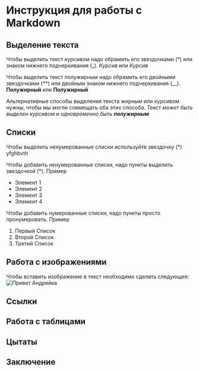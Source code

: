 # Инструкция для работы с Markdown

## Выделение текста

Чтобы выделить текст курсивом надо обрамить его звездочками (*) или знаком нижнего подчеркивания (_). *Курсив* или _Курсив_

Чтобы выделить текст полужирным надо обрамить его двойными звездочками (**) или двойным знаком нижнего подчеркивания (__). **Полужирный** или __Полужирный__

Альтернативные способы выделения текста жирным или курсивом нужны, чтобы мы могли совмещать оба этих способа. _Текст может быть выделен курсивом и одновременно быть **полужирным**_

## Списки
Чтобы выделить ненумерованные списки используйте звездочку (*) yfghbvth

Чтобы добавить ненумерованные списки, надо пункты выделить звездочкой (*). Пример
* Элемент 1
* Элемент 2
* Элемент 3
* Элемент 4

Чтобы добавить нумерованные списки, надо пункты просто пронумеровать. Пример
1. Первый Список
2. Второй Список
3. Третий Список

## Работа с изображениями

Чтобы вставить изображение в текст необходимо сделать следующее:
![Привет Андрейка](i.jfif) 

## Ссылки

## Работа с таблицами

## Цытаты

## Заключение
